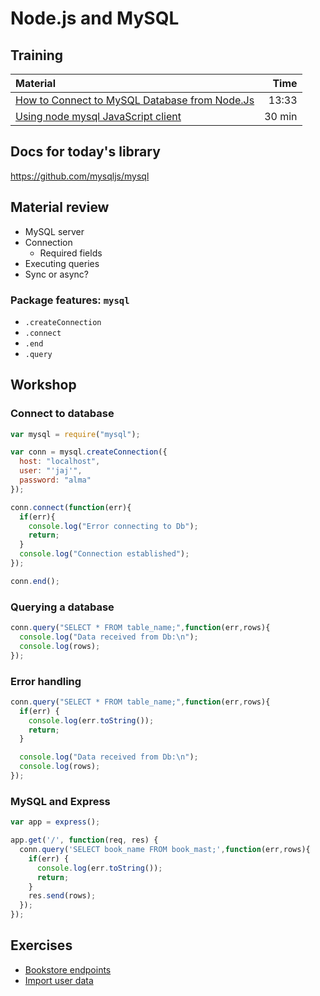 # Node.js and MySQL

## Training
| Material | Time |
|:---------|-----:|
| [How to Connect to MySQL Database from Node.Js](https://www.youtube.com/watch?v=XuLRKMqozwA) | 13:33 |
| [Using node mysql JavaScript client](https://www.sitepoint.com/using-node-mysql-javascript-client/) | 30 min |

## Docs for today's library
https://github.com/mysqljs/mysql

## Material review
- MySQL server
- Connection
   - Required fields
- Executing queries
- Sync or async?

### Package features: `mysql`

- `.createConnection`
- `.connect`
- `.end`
- `.query`

## Workshop

### Connect to database
```JavaScript
var mysql = require("mysql");

var conn = mysql.createConnection({
  host: "localhost",
  user: "'jaj'",
  password: "alma"
});

conn.connect(function(err){
  if(err){
    console.log("Error connecting to Db");
    return;
  }
  console.log("Connection established");
});

conn.end();
```


### Querying a database
```JavaScript
conn.query("SELECT * FROM table_name;",function(err,rows){
  console.log("Data received from Db:\n");
  console.log(rows);
});
```

### Error handling
```JavaScript
conn.query("SELECT * FROM table_name;",function(err,rows){
  if(err) {
    console.log(err.toString());
    return;
  }

  console.log("Data received from Db:\n");
  console.log(rows);
});
```

### MySQL and Express
 ```JavaScript
 var app = express();

 app.get('/', function(req, res) {
   conn.query('SELECT book_name FROM book_mast;',function(err,rows){
     if(err) {
       console.log(err.toString());
       return;
     }
     res.send(rows);
   });
 });
 ```

## Exercises

 - [Bookstore endpoints](workshop/bookstore.md)
 - [Import user data](workshop/import.md)
 